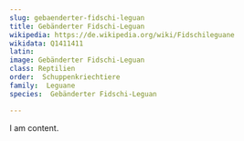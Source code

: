 ```yaml
---
slug: gebaenderter-fidschi-leguan
title: Gebänderter Fidschi-Leguan
wikipedia: https://de.wikipedia.org/wiki/Fidschileguane
wikidata: Q1411411
latin:
image: Gebänderter Fidschi-Leguan
class: Reptilien
order:  Schuppenkriechtiere
family:  Leguane
species:  Gebänderter Fidschi-Leguan

---
```


I am content.
